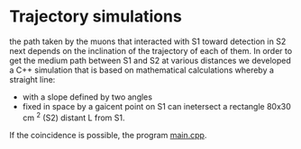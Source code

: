 # Trajectory simulations 

the path taken by the muons that interacted with S1 toward detection in S2 next depends on the inclination of the trajectory of each of them.
In order to get the medium path between S1 and S2 at various distances we developed a C++ simulation that is based on mathematical calculations whereby a straight line:
- with a slope defined by two angles
- fixed in space by a gaicent point on S1
can inetersect a rectangle 80x30 cm <sup>2</sup> (S2) distant L from S1.

If the coincidence is possible, the program [main.cpp](/Trajectory_simulation/main.cpp).
